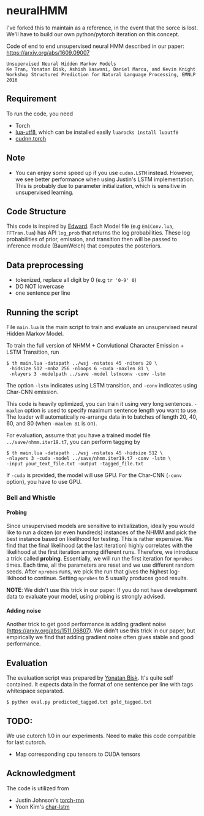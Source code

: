 # neuralHMM

I've forked this to maintain as a reference, in the event that the sorce is lost. We'll have to build our own python/pytorch iteration on this concept.

Code of end to end unsupervised neural HMM described in our paper: https://arxiv.org/abs/1609.09007

```
Unsupervised Neural Hidden Markov Models  
Ke Tran, Yonatan Bisk, Ashish Vaswani, Daniel Marcu, and Kevin Knight   
Workshop Structured Prediction for Natural Language Processing, EMNLP 2016
```

## Requirement
To run the code, you need
- Torch
- [lua-utf8](https://github.com/starwing/luautf8), which can be installed easily `luarocks install luautf8`
- [cudnn.torch](https://github.com/soumith/cudnn.torch)

## Note
- You can enjoy some speed up if you use `cudnn.LSTM` instead. However, we see better performance when using Justin's LSTM implementation. This is probably due to parameter initialization, which is sensitive in unsupervised learning.

## Code Structure
This code is inspired by [Edward](http://edwardlib.org/). Each Model file (e.g `EmiConv.lua`, `FFTran.lua`) has API `log_prob` that returns the log probabilities. These log probabilities of prior, emission, and transition then will be passed to inference module (BaumWelch) that computes the posteriors.


## Data preprocessing
- tokenized, replace all digit by 0 (e.g `tr '0-9' 0`)
- DO NOT lowercase
- one sentence per line

## Running the script

File `main.lua` is the main script to train and evaluate an unsupervised neural Hidden Markov Model.

To train the full version of NHMM + Convlutional Character Emission + LSTM Transition, run

```
$ th main.lua -datapath ../wsj -nstates 45 -niters 20 \
 -hidsize 512 -mnbz 256 -nloops 6 -cuda -maxlen 81 \
 -nlayers 3 -modelpath ../save -model lstmconv -conv -lstm
```

The option `-lstm` indicates using LSTM transition, and `-conv` indicates using Char-CNN emission.

This code is heavily optimized, you can train it using very long sentences. `-maxlen` option is used to specify maximum sentence length you want to use. The loader will automatically re-arrange data in to batches of length 20, 40, 60, and 80 (when `-maxlen 81` is on).

For evaluation, assume that you have a trained model file `../save/nhmm.iter19.t7`, you can perform tagging by

```
$ th main.lua -datapath ../wsj -nstates 45 -hidsize 512 \
-nlayers 3 -cuda -model ../save/nhmm.iter19.t7 -conv -lstm \
-input your_text_file.txt -output -tagged_file.txt
```

If `-cuda` is provided, the model will use GPU. For the Char-CNN (`-conv` option), you have to use GPU.

### Bell and Whistle
#### Probing
Since unsupervised models are sensitive to initialization, ideally you would like to run a dozen (or even hundreds) instances of the NHMM and pick the best instance based on likelihood for testing. This is rather expensive. We find that the final likelihood (at the last iteration) highly correlates with the likelihood at the first iteration among different runs. Therefore, we introduce a trick called **probing**. Essentially, we will run the first iteration for `nprobes` times. Each time, all the parameters are reset and we use different random seeds. After `nprobes` runs, we pick the run that gives the highest log-likihood to continue. Setting `nprobes` to 5 usually produces good results.

**NOTE**: We didn't use this trick in our paper. If you do not have development data to evaluate your model, using probing is strongly advised.

#### Adding noise
Another trick to get good performance is adding gradient noise (https://arxiv.org/abs/1511.06807). We didn't use this trick in our paper, but empirically we find that adding gradient noise often gives stable and good performance.

## Evaluation
The evaluation script was prepared by [Yonatan Bisk](http://yonatanbisk.com/). It's quite self contained.  It expects data in the format of one sentence per line with tags whitespace separated.

```
$ python eval.py predicted_tagged.txt gold_tagged.txt
```

## TODO:
We use cutorch 1.0 in our experiments. Need to make this code compatible for last cutorch.
- Map corresponding cpu tensors to CUDA tensors

## Acknowledgment
The code is utilized from
- Justin Johnson's [torch-rnn](https://github.com/jcjohnson/torch-rnn)
- Yoon Kim's [char-lstm](https://github.com/yoonkim/lstm-char-cnn)
